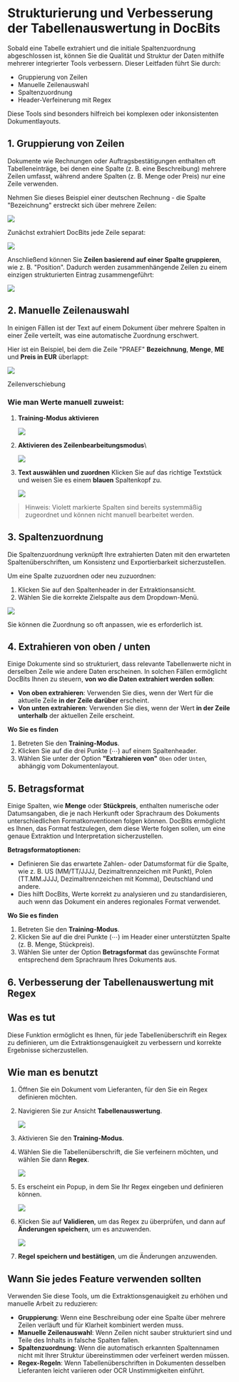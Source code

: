 # Strukturierung und Verbesserung der Tabellenauswertung in DocBits

Sobald eine Tabelle extrahiert und die initiale Spaltenzuordnung abgeschlossen ist, können Sie die Qualität und Struktur der Daten mithilfe mehrerer integrierter Tools verbessern. Dieser Leitfaden führt Sie durch:

* Gruppierung von Zeilen
* Manuelle Zeilenauswahl
* Spaltenzuordnung
* Header-Verfeinerung mit Regex

Diese Tools sind besonders hilfreich bei komplexen oder inkonsistenten Dokumentlayouts.

## 1. Gruppierung von Zeilen

Dokumente wie Rechnungen oder Auftragsbestätigungen enthalten oft Tabelleneinträge, bei denen eine Spalte (z. B. eine Beschreibung) mehrere Zeilen umfasst, während andere Spalten (z. B. Menge oder Preis) nur eine Zeile verwenden.

Nehmen Sie dieses Beispiel einer deutschen Rechnung - die Spalte "Bezeichnung" erstreckt sich über mehrere Zeilen:

![](https://docs.docbits.com/~gitbook/image?url=https%3A%2F%2Flh7-us.googleusercontent.com%2FVino2M4Esor3IRHGqBd5Brx7_lKPIwEOlRYBHzMXw4WoacFNW39hbWuwoUNGocubx4Bh9_BvUBqZSWA4U_NmU8FBw4Q1_AiTASgMx-2MLKvsHLJY057oqyks0fQ5b7mI577JTX5rBKdEG90O9F5TcoU\&width=768\&dpr=4\&quality=100\&sign=ae0bd75a\&sv=2)

Zunächst extrahiert DocBits jede Zeile separat:

![](https://docs.docbits.com/~gitbook/image?url=https%3A%2F%2Flh7-us.googleusercontent.com%2FUX5OdkW59HPVROnNzSeZbDw4NYTPbfayDLIXBQi0pwHzUEJ1B5t7I9uKBNc0dmOB3Cile8Xv6AdgVXuUd0aMbQFGWagBCEetw8P-N4zgG_cGTjWHhpDtGQZg27UZKdCDJ5FeEDJgFAYtTB8kZrMSdho\&width=768\&dpr=4\&quality=100\&sign=b6990876\&sv=2)

Anschließend können Sie **Zeilen basierend auf einer Spalte gruppieren**, wie z. B. "Position". Dadurch werden zusammenhängende Zeilen zu einem einzigen strukturierten Eintrag zusammengeführt:

![](https://docs.docbits.com/~gitbook/image?url=https%3A%2F%2Flh7-us.googleusercontent.com%2FPxA6h2udUuYd1YmHV97t-bzfZzipFpdA5t8gjpGXWx9sA-I4tW3tYwD28icv88UEmitz0EAaWuGkU5ZwqAjcQnoOkmg9u1AcBJW3nITU6eFa0foHB-AQPb0qv0AWaaEwM6WvwaEcAODEUzKtvRZOMN0\&width=768\&dpr=4\&quality=100\&sign=36b99bc7\&sv=2)

## 2. Manuelle Zeilenauswahl

In einigen Fällen ist der Text auf einem Dokument über mehrere Spalten in einer Zeile verteilt, was eine automatische Zuordnung erschwert.

Hier ist ein Beispiel, bei dem die Zeile "PRAEF" **Bezeichnung**, **Menge**, **ME** und **Preis in EUR** überlappt:

![](https://docs.docbits.com/~gitbook/image?url=https%3A%2F%2Flh7-us.googleusercontent.com%2FLbVbmfdOBpeCWDftPvW0qjEHjbLmWYRrAGTZHVW8VEHQTEvl5GoqH2wkFE5iUOySmF50b1V8CDAZhfMzPTeMQscmc61SDKaqSCW-y0Z7fjlwOjhtjxWD44oCsgHmwrgrBD4cuEGgn9JY_UX3t9jRlPs\&width=768\&dpr=4\&quality=100\&sign=5ff4a2e1\&sv=2)

Zeilenverschiebung

### Wie man Werte manuell zuweist:

1.  **Training-Modus aktivieren**

    ![](https://docs.docbits.com/~gitbook/image?url=https%3A%2F%2Flh7-us.googleusercontent.com%2F4D8iCXk0p_Mur8bX_11ne_2iA-GOxoFi2OQWlSEvrH1auoE0ksnYXpZx3Pw3PUJJRZJN85dnQlSSBB369FfafXAy8adjFZcnepQnODSaaIj69cxtUKFAXPgn5eyPE6jbJuzStJALMgumlt49Z1Pv3FY\&width=768\&dpr=4\&quality=100\&sign=232c58a9\&sv=2)
2.  **Aktivieren des Zeilenbearbeitungsmodus**\


    ![](https://docs.docbits.com/~gitbook/image?url=https%3A%2F%2Flh7-us.googleusercontent.com%2F8YQmo_WRuKKVjk1a_eoxSBiQr0GncuS4BmCA0aI9aOlrbsIvdj8dZlurxxBHp2lH4ozT4HPWw9qYDW7xLQ7u2DSyU8DrNzSBC7LjzKLTDJ2tudY9a_DENDoK5Aya6L1hcf1WF1RD92S_DzhGVV4Gh6Q\&width=768\&dpr=4\&quality=100\&sign=8fc5c089\&sv=2)


3.  **Text auswählen und zuordnen** Klicken Sie auf das richtige Textstück und weisen Sie es einem **blauen** Spaltenkopf zu.

    ![](https://docs.docbits.com/~gitbook/image?url=https%3A%2F%2Flh7-us.googleusercontent.com%2Fi2tlbwl9qFE0clthaoRPe7kcPRiURCvemuLEjBK4uAnfsR4auXbftMfEY1ZW5WXwezTBVSG5hbNRkddwIeLtrgJUvZoeKGdPKN8f75O_dPdIWkm4EFALfAj-evDUI3UKrgNOTNjF37C1bBLtE95OA1w\&width=768\&dpr=4\&quality=100\&sign=842a42\&sv=2)

> Hinweis: Violett markierte Spalten sind bereits systemmäßig zugeordnet und können nicht manuell bearbeitet werden.

## 3. Spaltenzuordnung

Die Spaltenzuordnung verknüpft Ihre extrahierten Daten mit den erwarteten Spaltenüberschriften, um Konsistenz und Exportierbarkeit sicherzustellen.

Um eine Spalte zuzuordnen oder neu zuzuordnen:

1. Klicken Sie auf den Spaltenheader in der Extraktionsansicht.
2. Wählen Sie die korrekte Zielspalte aus dem Dropdown-Menü.

![](https://docs.docbits.com/~gitbook/image?url=https%3A%2F%2Flh7-us.googleusercontent.com%2FX_65pCWrI4HMFr_aiA0eoSDp-yIYy49lULzAZaiIgnr0aIowlLSed21MuehkGLs4UIdQousdfhiZi5pnQtpZ0uUn6dxlzii7WPQvov-kN1_Jimsi6U6zowOLxjBzZzZ47kaRhduAVBd_Ya9QQtXTpJ4\&width=768\&dpr=4\&quality=100\&sign=4e2a3bdc\&sv=2)

Sie können die Zuordnung so oft anpassen, wie es erforderlich ist.

## 4. Extrahieren von oben / unten

Einige Dokumente sind so strukturiert, dass relevante Tabellenwerte nicht in derselben Zeile wie andere Daten erscheinen. In solchen Fällen ermöglicht DocBits Ihnen zu steuern, **von wo die Daten extrahiert werden sollen**:

* **Von oben extrahieren**: Verwenden Sie dies, wenn der Wert für die aktuelle Zeile **in der Zeile darüber** erscheint.
* **Von unten extrahieren**: Verwenden Sie dies, wenn der Wert **in der Zeile unterhalb** der aktuellen Zeile erscheint.

**Wo Sie es finden**

1. Betreten Sie den **Training-Modus**.
2. Klicken Sie auf die drei Punkte (⋯) auf einem Spaltenheader.
3. Wählen Sie unter der Option **"Extrahieren von"** `Oben` oder `Unten`, abhängig vom Dokumentenlayout.

## 5. Betragsformat

Einige Spalten, wie **Menge** oder **Stückpreis**, enthalten numerische oder Datumsangaben, die je nach Herkunft oder Sprachraum des Dokuments unterschiedlichen Formatkonventionen folgen können. DocBits ermöglicht es Ihnen, das Format festzulegen, dem diese Werte folgen sollen, um eine genaue Extraktion und Interpretation sicherzustellen.

**Betragsformatoptionen:**

* Definieren Sie das erwartete Zahlen- oder Datumsformat für die Spalte, wie z. B. US (MM/TT/JJJJ, Dezimaltrennzeichen mit Punkt), Polen (TT.MM.JJJJ, Dezimaltrennzeichen mit Komma), Deutschland und andere.
* Dies hilft DocBits, Werte korrekt zu analysieren und zu standardisieren, auch wenn das Dokument ein anderes regionales Format verwendet.

**Wo Sie es finden**

1. Betreten Sie den **Training-Modus**.
2. Klicken Sie auf die drei Punkte (⋯) im Header einer unterstützten Spalte (z. B. Menge, Stückpreis).
3. Wählen Sie unter der Option **Betragsformat** das gewünschte Format entsprechend dem Sprachraum Ihres Dokuments aus.

## 6. Verbesserung der Tabellenauswertung mit Regex

## **Was es tut**

Diese Funktion ermöglicht es Ihnen, für jede Tabellenüberschrift ein Regex zu definieren, um die Extraktionsgenauigkeit zu verbessern und korrekte Ergebnisse sicherzustellen.

## **Wie man es benutzt**

1. Öffnen Sie ein Dokument vom Lieferanten, für den Sie ein Regex definieren möchten.
2.  Navigieren Sie zur Ansicht **Tabellenauswertung**.

    ![](https://docs.docbits.com/~gitbook/image?url=https%3A%2F%2F578966019-files.gitbook.io%2F%7E%2Ffiles%2Fv0%2Fb%2Fgitbook-x-prod.appspot.com%2Fo%2Fspaces%252FT2n2w4uDCJvv7CJ5zrdk%252Fuploads%252FDdlNrO6hG6jnEeWU9DuZ%252Fimage.png%3Falt%3Dmedia%26token%3Dca11a537-27a4-4b00-b3e7-f77540c28c2b\&width=768\&dpr=4\&quality=100\&sign=fd47355a\&sv=2)
3. Aktivieren Sie den **Training-Modus**.
4.  Wählen Sie die Tabellenüberschrift, die Sie verfeinern möchten, und wählen Sie dann **Regex**.

    ![](https://docs.docbits.com/~gitbook/image?url=https%3A%2F%2F578966019-files.gitbook.io%2F%7E%2Ffiles%2Fv0%2Fb%2Fgitbook-x-prod.appspot.com%2Fo%2Fspaces%252FT2n2w4uDCJvv7CJ5zrdk%252Fuploads%252Fes6PsB9sHHXp0CNRj6YF%252Fimage.png%3Falt%3Dmedia%26token%3D6e31e4db-fd2f-487c-ac19-f1d6add81ad1\&width=768\&dpr=4\&quality=100\&sign=32264560\&sv=2)
5.  Es erscheint ein Popup, in dem Sie Ihr Regex eingeben und definieren können.

    ![](https://docs.docbits.com/~gitbook/image?url=https%3A%2F%2F578966019-files.gitbook.io%2F%7E%2Ffiles%2Fv0%2Fb%2Fgitbook-x-prod.appspot.com%2Fo%2Fspaces%252FT2n2w4uDCJvv7CJ5zrdk%252Fuploads%252FWB7hjuuyVVAewRqrnhYj%252FiScreen%2520Shoter%2520-%2520Google%2520Chrome%2520-%2520250303135020.jpg%3Falt%3Dmedia%26token%3D6a31253d-18d7-4d8f-a00e-acd89a744127\&width=768\&dpr=4\&quality=100\&sign=d8d2d94a\&sv=2)
6.  Klicken Sie auf **Validieren**, um das Regex zu überprüfen, und dann auf **Änderungen speichern**, um es anzuwenden.

    ![](https://docs.docbits.com/~gitbook/image?url=https%3A%2F%2F578966019-files.gitbook.io%2F%7E%2Ffiles%2Fv0%2Fb%2Fgitbook-x-prod.appspot.com%2Fo%2Fspaces%252FT2n2w4uDCJvv7CJ5zrdk%252Fuploads%252FC4R2o2W10ct1o0oesTLZ%252FiScreen%2520Shoter%2520-%2520Google%2520Chrome%2520-%2520250303135153.jpg%3Falt%3Dmedia%26token%3D43e53a05-53fe-4503-ba51-55c85910bd82\&width=768\&dpr=4\&quality=100\&sign=9ec6eb7b\&sv=2)
7. **Regel speichern und bestätigen**, um die Änderungen anzuwenden.

## Wann Sie jedes Feature verwenden sollten

Verwenden Sie diese Tools, um die Extraktionsgenauigkeit zu erhöhen und manuelle Arbeit zu reduzieren:

* **Gruppierung**: Wenn eine Beschreibung oder eine Spalte über mehrere Zeilen verläuft und für Klarheit kombiniert werden muss.
* **Manuelle Zeilenauswahl**: Wenn Zeilen nicht sauber strukturiert sind und Teile des Inhalts in falsche Spalten fallen.
* **Spaltenzuordnung**: Wenn die automatisch erkannten Spaltennamen nicht mit Ihrer Struktur übereinstimmen oder verfeinert werden müssen.
* **Regex-Regeln**: Wenn Tabellenüberschriften in Dokumenten desselben Lieferanten leicht variieren oder OCR Unstimmigkeiten einführt.
